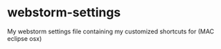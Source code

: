 # webstorm-settings

My webstorm settings file containing my customized shortcuts for (MAC eclipse osx)
